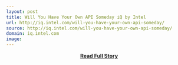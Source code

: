 ```yaml
---
layout: post
title: Will You Have Your Own API Someday iQ by Intel
url: http://iq.intel.com/will-you-have-your-own-api-someday/
source: http://iq.intel.com/will-you-have-your-own-api-someday/
domain: iq.intel.com
image: 
---
```


<p></p>
<center><p><a href="http://iq.intel.com/will-you-have-your-own-api-someday/" style='padding:25px; font-sze:18px; font-weight: bold;'>Read Full Story</a></p></center>
